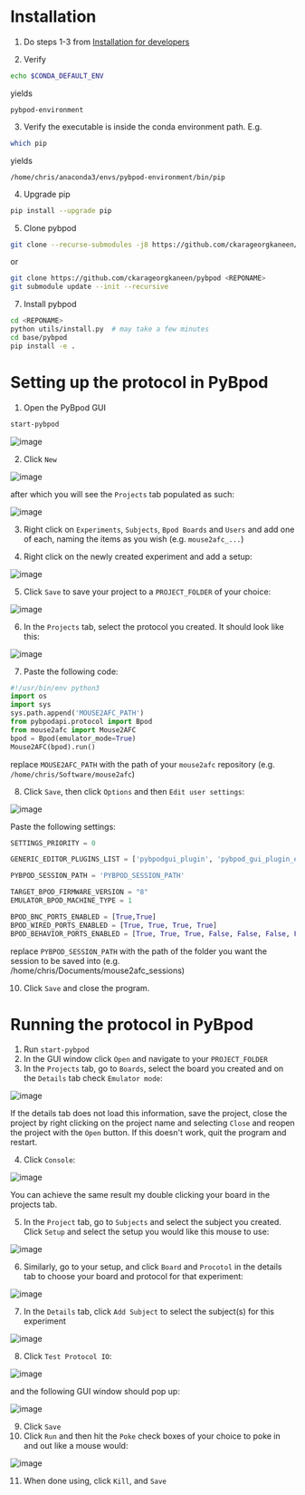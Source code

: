 # Installation

1. Do steps 1-3 from [Installation for developers](https://pybpod.readthedocs.io/en/v1.8.1/getting-started/install.html#installation-for-developers)

2. Verify

```bash
echo $CONDA_DEFAULT_ENV
```

yields

```
pybpod-environment
```

3. Verify the executable is inside the conda environment path. E.g.

```bash
which pip
```

yields

```
/home/chris/anaconda3/envs/pybpod-environment/bin/pip
```

4. Upgrade pip

```bash
pip install --upgrade pip
```

5. Clone pybpod

```bash
git clone --recurse-submodules -j8 https://github.com/ckarageorgkaneen/pybpod <REPONAME>
```

or 

```bash
git clone https://github.com/ckarageorgkaneen/pybpod <REPONAME>
git submodule update --init --recursive
```

7. Install pybpod

```bash
cd <REPONAME>
python utils/install.py  # may take a few minutes
cd base/pybpod
pip install -e .
```

# Setting up the protocol in PyBpod

1. Open the PyBpod GUI

```bash
start-pybpod
```
![image](https://github.com/HenryJFlynn/mouse2afc/assets/130571023/520fb3cd-6d37-4749-9103-3b93f2294cc7)


2. Click `New`

![image](https://github.com/HenryJFlynn/mouse2afc/assets/130571023/b9db7442-3b70-4379-811c-b6fbd115b53c)

after which you will see the `Projects` tab populated as such:

![image](https://github.com/HenryJFlynn/mouse2afc/assets/130571023/e5ecd9dd-013b-47a6-90eb-b1bd28520024)

3. Right click on `Experiments`, `Subjects`, `Bpod Boards` and `Users` and add one of each, naming the items as you wish (e.g. `mouse2afc_...`)

4. Right click on the newly created experiment and add a setup:

![image](https://github.com/HenryJFlynn/mouse2afc/assets/130571023/42b70fd9-c1ad-4cf2-9a0b-0898317c4275)

5. Click `Save` to save your project to a `PROJECT_FOLDER` of your choice:

![image](https://github.com/HenryJFlynn/mouse2afc/assets/130571023/30171cc8-2b02-4a99-8a0a-3651f7266e9e)

6. In the `Projects` tab, select the protocol you created. It should look like this:

![image](https://github.com/HenryJFlynn/mouse2afc/assets/130571023/ec14ca8d-28da-4dc0-a2c5-68ffd833429f)

7. Paste the following code:

```python
#!/usr/bin/env python3
import os
import sys
sys.path.append('MOUSE2AFC_PATH')
from pybpodapi.protocol import Bpod
from mouse2afc import Mouse2AFC
bpod = Bpod(emulator_mode=True)
Mouse2AFC(bpod).run()
```

replace `MOUSE2AFC_PATH` with the path of your `mouse2afc` repository (e.g. `/home/chris/Software/mouse2afc`)

8. Click `Save`, then click `Options` and then `Edit user settings`:

![image](https://github.com/HenryJFlynn/mouse2afc/assets/130571023/1f972368-d0bc-47d6-8718-40f27c3ab29b)

Paste the following settings:

```python
SETTINGS_PRIORITY = 0

GENERIC_EDITOR_PLUGINS_LIST = ['pybpodgui_plugin', 'pybpod_gui_plugin_emulator']

PYBPOD_SESSION_PATH = 'PYBPOD_SESSION_PATH' 

TARGET_BPOD_FIRMWARE_VERSION = "8"
EMULATOR_BPOD_MACHINE_TYPE = 1

BPOD_BNC_PORTS_ENABLED = [True,True]
BPOD_WIRED_PORTS_ENABLED = [True, True, True, True]
BPOD_BEHAVIOR_PORTS_ENABLED = [True, True, True, False, False, False, False, False]
```

replace `PYBPOD_SESSION_PATH` with the path of the folder you want the session to be saved into (e.g. /home/chris/Documents/mouse2afc_sessions)

10. Click `Save` and close the program.

# Running the protocol in PyBpod

1. Run `start-pybpod`
2. In the GUI window click `Open` and navigate to your `PROJECT_FOLDER`
3. In the `Projects` tab, go to `Boards`, select the board you created and on the `Details` tab check `Emulator mode`:

![image](https://github.com/HenryJFlynn/mouse2afc/assets/130571023/7809599d-46c5-4739-a510-5864528de451)

If the details tab does not load this information, save the project, close the project by right clicking on the project name and selecting `Close` and reopen the project with the `Open` button. If this doesn't work, quit the program and restart. 

4. Click `Console`:

![image](https://github.com/HenryJFlynn/mouse2afc/assets/130571023/f45ca25c-d40c-445d-95c0-a035906b040f)

You can achieve the same result my double clicking your board in the projects tab.

5. In the `Project` tab, go to `Subjects` and select the subject you created. Click `Setup` and select the setup you would like this mouse to use:

![image](https://github.com/HenryJFlynn/mouse2afc/assets/130571023/84446c72-5937-4bf5-8560-7803e965e5f6)

6. Similarly, go to your setup, and click `Board` and `Procotol` in the details tab to choose your board and protocol for that experiment:

![image](https://github.com/HenryJFlynn/mouse2afc/assets/130571023/3d1c80de-2167-493e-9109-680f7dbce6d7)

7. In the `Details` tab, click `Add Subject` to select the subject(s) for this experiment

![image](https://github.com/HenryJFlynn/mouse2afc/assets/130571023/06ecbe8c-5bf7-43ac-a276-2811031674c6)

8. Click `Test Protocol IO`:

![image](https://github.com/HenryJFlynn/mouse2afc/assets/130571023/73be05f0-3e50-4502-a6b0-262d61112716)

and the following GUI window should pop up:

![image](https://github.com/HenryJFlynn/mouse2afc/assets/130571023/5e342cfb-a4fa-4bab-8282-5acb75497535)

9. Click `Save`
10. Click `Run` and then hit the `Poke` check boxes of your choice to poke in and out like a mouse would:

![image](https://github.com/HenryJFlynn/mouse2afc/assets/130571023/b3d15233-307a-4d39-b265-526eb7508ab7)

11. When done using, click `Kill`, and `Save`
